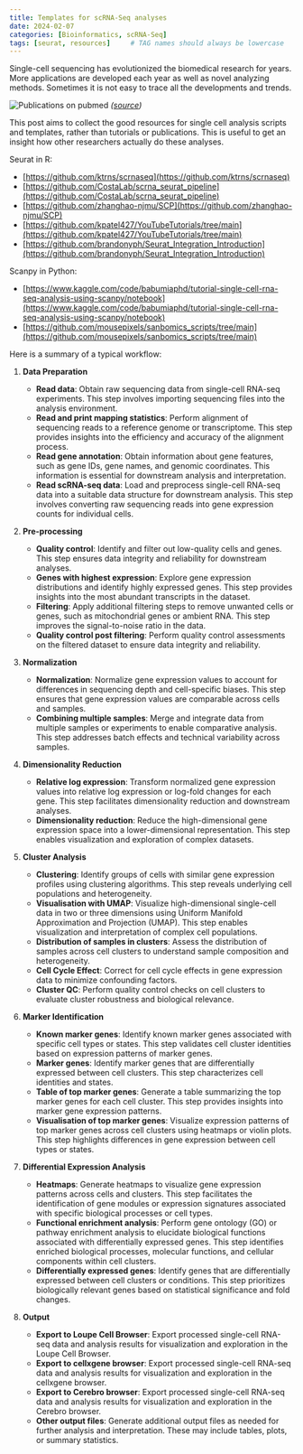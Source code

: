 ```yaml
---
title: Templates for scRNA-Seq analyses
date: 2024-02-07
categories: [Bioinformatics, scRNA-Seq]
tags: [seurat, resources]     # TAG names should always be lowercase
---
```


Single-cell sequencing has evolutionized the biomedical research for years. More applications are developed each year as well as novel analyzing methods. Sometimes it is not easy to trace all the developments and trends.

![Publications on pubmed](https://rmdopen.bmj.com/content/rmdopen/7/1/e001324/F2.large.jpg?width=800&height=600&carousel=1)
*([source](https://rmdopen.bmj.com/content/7/1/e001324))*

This post aims to collect the good resources for single cell analysis scripts and templates, rather than tutorials or publications. This is useful to get an insight how other researchers actually do these analyses.

Seurat in R:

- [https://github.com/ktrns/scrnaseq](https://github.com/ktrns/scrnaseq)
- [https://github.com/CostaLab/scrna_seurat_pipeline](https://github.com/CostaLab/scrna_seurat_pipeline)
- [https://github.com/zhanghao-njmu/SCP](https://github.com/zhanghao-njmu/SCP)
- [https://github.com/kpatel427/YouTubeTutorials/tree/main](https://github.com/kpatel427/YouTubeTutorials/tree/main)
- [https://github.com/brandonyph/Seurat_Integration_Introduction](https://github.com/brandonyph/Seurat_Integration_Introduction)

Scanpy in Python:

- [https://www.kaggle.com/code/babumiaphd/tutorial-single-cell-rna-seq-analysis-using-scanpy/notebook](https://www.kaggle.com/code/babumiaphd/tutorial-single-cell-rna-seq-analysis-using-scanpy/notebook)
- [https://github.com/mousepixels/sanbomics_scripts/tree/main](https://github.com/mousepixels/sanbomics_scripts/tree/main)

Here is a summary of a typical workflow:


1. **Data Preparation**
   - **Read data**: Obtain raw sequencing data from single-cell RNA-seq experiments. This step involves importing sequencing files into the analysis environment.
   - **Read and print mapping statistics**: Perform alignment of sequencing reads to a reference genome or transcriptome. This step provides insights into the efficiency and accuracy of the alignment process.
   - **Read gene annotation**: Obtain information about gene features, such as gene IDs, gene names, and genomic coordinates. This information is essential for downstream analysis and interpretation.
   - **Read scRNA-seq data**: Load and preprocess single-cell RNA-seq data into a suitable data structure for downstream analysis. This step involves converting raw sequencing reads into gene expression counts for individual cells.

2. **Pre-processing**
   - **Quality control**: Identify and filter out low-quality cells and genes. This step ensures data integrity and reliability for downstream analyses.
   - **Genes with highest expression**: Explore gene expression distributions and identify highly expressed genes. This step provides insights into the most abundant transcripts in the dataset.
   - **Filtering**: Apply additional filtering steps to remove unwanted cells or genes, such as mitochondrial genes or ambient RNA. This step improves the signal-to-noise ratio in the data.
   - **Quality control post filtering**: Perform quality control assessments on the filtered dataset to ensure data integrity and reliability.

3. **Normalization**
   - **Normalization**: Normalize gene expression values to account for differences in sequencing depth and cell-specific biases. This step ensures that gene expression values are comparable across cells and samples.
   - **Combining multiple samples**: Merge and integrate data from multiple samples or experiments to enable comparative analysis. This step addresses batch effects and technical variability across samples.

4. **Dimensionality Reduction**
   - **Relative log expression**: Transform normalized gene expression values into relative log expression or log-fold changes for each gene. This step facilitates dimensionality reduction and downstream analyses.
   - **Dimensionality reduction**: Reduce the high-dimensional gene expression space into a lower-dimensional representation. This step enables visualization and exploration of complex datasets.

5. **Cluster Analysis**
   - **Clustering**: Identify groups of cells with similar gene expression profiles using clustering algorithms. This step reveals underlying cell populations and heterogeneity.
   - **Visualisation with UMAP**: Visualize high-dimensional single-cell data in two or three dimensions using Uniform Manifold Approximation and Projection (UMAP). This step enables visualization and interpretation of complex cell populations.
   - **Distribution of samples in clusters**: Assess the distribution of samples across cell clusters to understand sample composition and heterogeneity.
   - **Cell Cycle Effect**: Correct for cell cycle effects in gene expression data to minimize confounding factors.
   - **Cluster QC**: Perform quality control checks on cell clusters to evaluate cluster robustness and biological relevance.

6. **Marker Identification**
   - **Known marker genes**: Identify known marker genes associated with specific cell types or states. This step validates cell cluster identities based on expression patterns of marker genes.
   - **Marker genes**: Identify marker genes that are differentially expressed between cell clusters. This step characterizes cell identities and states.
   - **Table of top marker genes**: Generate a table summarizing the top marker genes for each cell cluster. This step provides insights into marker gene expression patterns.
   - **Visualisation of top marker genes**: Visualize expression patterns of top marker genes across cell clusters using heatmaps or violin plots. This step highlights differences in gene expression between cell types or states.

7. **Differential Expression Analysis**
   - **Heatmaps**: Generate heatmaps to visualize gene expression patterns across cells and clusters. This step facilitates the identification of gene modules or expression signatures associated with specific biological processes or cell types.
   - **Functional enrichment analysis**: Perform gene ontology (GO) or pathway enrichment analysis to elucidate biological functions associated with differentially expressed genes. This step identifies enriched biological processes, molecular functions, and cellular components within cell clusters.
   - **Differentially expressed genes**: Identify genes that are differentially expressed between cell clusters or conditions. This step prioritizes biologically relevant genes based on statistical significance and fold changes.

8. **Output**
   - **Export to Loupe Cell Browser**: Export processed single-cell RNA-seq data and analysis results for visualization and exploration in the Loupe Cell Browser.
   - **Export to cellxgene browser**: Export processed single-cell RNA-seq data and analysis results for visualization and exploration in the cellxgene browser.
   - **Export to Cerebro browser**: Export processed single-cell RNA-seq data and analysis results for visualization and exploration in the Cerebro browser.
   - **Other output files**: Generate additional output files as needed for further analysis and interpretation. These may include tables, plots, or summary statistics.
